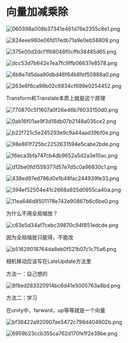 # 向量加减乘除

![060398a008b37341e461d76e2355c8e1.png](image/060398a008b37341e461d76e2355c8e1.png)

![824eee960e06fd17edb71a9e0eb58809.png](image/824eee960e06fd17edb71a9e0eb58809.png)

![375e00d2dcf1f68048f0cffb38485d65.png](image/375e00d2dcf1f68048f0cffb38485d65.png)

![dcc53d7b642e7ea7fc9ffb06637e8578.png](image/dcc53d7b642e7ea7fc9ffb06637e8578.png)

![4b8e7d5daa90dbd46f64b8fef50888a0.png](image/4b8e7d5daa90dbd46f64b8fef50888a0.png)

![263e6f6ca98b02c6834cf699e0254452.png](image/263e6f6ca98b02c6834cf699e0254452.png)

Transform和Translate本质上就是这个原理

![770870c5f1607a0f26e46b76033150d0.png](image/770870c5f1607a0f26e46b76033150d0.png)

![0ab16f01ae9f3d18db07b2148a035ce2.png](image/0ab16f01ae9f3d18db07b2148a035ce2.png)

![b22f721c5e245293e9c9a44aad39bf0e.png](image/b22f721c5e245293e9c9a44aad39bf0e.png)

![98e861f725bc2252631594e5cabe2bde.png](image/98e861f725bc2252631594e5cabe2bde.png)

![f6eca3bfa747cb4db9652a5d2a3e10ac.png](image/f6eca3bfa747cb4db9652a5d2a3e10ac.png)

![d12be0fd1559377d57e7d5c0a96830c1.png](image/d12be0fd1559377d57e7d5c0a96830c1.png)

![438ed97ed786d0e1b48fac244939fe33.png](image/438ed97ed786d0e1b48fac244939fe33.png)

![394ef52504e41c2668a925d0955ca40a.png](image/394ef52504e41c2668a925d0955ca40a.png)

![11ea646d8501178e742e90867b6c6be0.png](image/11ea646d8501178e742e90867b6c6be0.png)

为什么不用全局缩放？

![c63e5d34af7cebc39870c94f851edcde.png](image/c63e5d34af7cebc39870c94f851edcde.png)

因为全局缩放只能得，不能改

![b51629018764da8eb0f521b07c1c75a6.png](image/b51629018764da8eb0f521b07c1c75a6.png)

相机移动应该写在LateUpdate方法里

方法一：自己想的

![8f8ed283320914bc6d41e5005763a8bd.png](image/8f8ed283320914bc6d41e5005763a8bd.png)

方法二：学习

在unity中，farward，up等等就是一个向量

![bf38422a920907ae5472c798d404902b.png](image/bf38422a920907ae5472c798d404902b.png)

![6959b23ccb355ca762d170fe1f2e39be.png](image/6959b23ccb355ca762d170fe1f2e39be.png)
